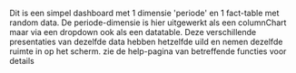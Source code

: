 Dit is een simpel dashboard met 1 dimensie 'periode' en 1 fact-table met random data. De periode-dimensie is hier uitgewerkt als een columnChart maar via een dropdown ook als een datatable. Deze verschillende presentaties van dezelfde data hebben hetzelfde uiId en nemen dezelfde ruimte in op het scherm. zie de help-pagina van betreffende functies voor details
